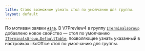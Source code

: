 ```yaml
---
title: Стало возможным узнать стол по умолчанию для группы.
layout: default
---
```


По мотивам заявки [`#146`](https://github.com/iiko/front.api.sdk/issues/146). В V7Preview4 в группу 
[`ITerminalsGroup`](https://iiko.github.io/front.api.sdk/v7/html/T_Resto_Front_Api_Data_Organization_ITerminalsGroup.htm) 
добавлено новое свойство — стол по умолчанию 
[`ITerminalsGroup.DefaultTable`](https://iiko.github.io/front.api.sdk/v7/html/P_Resto_Front_Api_Data_Organization_ITerminalsGroup_DefaultTable.htm), 
позволяющее узнать указанный в настройках iikoOffice стол по умолчанию для группы.